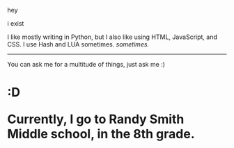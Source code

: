 hey

i exist

I like mostly writing in Python, but I also like using HTML, JavaScript, and CSS. I use Hash and LUA sometimes. *sometimes.*

---

You can ask me for a multitude of things, just ask me :)<br>
<h1>:D

Currently, I go to Randy Smith Middle school, in the 8th grade.
